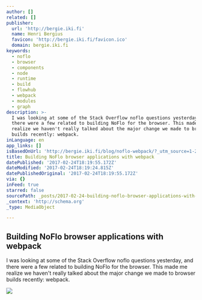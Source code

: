 ```yaml
---
author: []
related: []
publisher:
  url: 'http://bergie.iki.fi'
  name: Henri Bergius
  favicon: 'http://bergie.iki.fi/favicon.ico'
  domain: bergie.iki.fi
keywords:
  - noflo
  - browser
  - components
  - node
  - runtime
  - build
  - flowhub
  - webpack
  - modules
  - graph
description: >-
  I was looking at some of the Stack Overflow noflo questions yesterday, and
  there were a few related to building NoFlo for the browser. This made me
  realize we haven't really talked about the major change we made to browser
  builds recently: webpack.
inLanguage: en
app_links: []
isBasedOnUrl: 'http://bergie.iki.fi/blog/noflo-webpack/?_utm_source=1-2-2'
title: Building NoFlo browser applications with webpack
datePublished: '2017-02-24T18:19:55.172Z'
dateModified: '2017-02-24T18:19:24.815Z'
datePublishedOriginal: '2017-02-24T18:19:55.172Z'
via: {}
inFeed: true
starred: false
sourcePath: _posts/2017-02-24-building-noflo-browser-applications-with-webpack.md
_context: 'http://schema.org'
_type: MediaObject

---
```

<article style=""><h1>Building NoFlo browser applications with webpack</h1><p>I was looking at some of the Stack Overflow noflo questions yesterday, and there were a few related to building NoFlo for the browser. This made me realize we haven't really talked about the major change we made to browser builds recently: webpack.</p><img src="https://s3.eu-central-1.amazonaws.com/bergie-iki-fi/noflo-browser-app-webrtc.png" /></article>